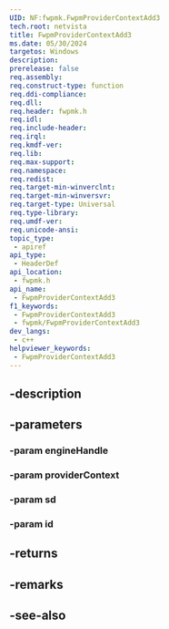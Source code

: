 ```yaml
---
UID: NF:fwpmk.FwpmProviderContextAdd3
tech.root: netvista
title: FwpmProviderContextAdd3
ms.date: 05/30/2024
targetos: Windows
description: 
prerelease: false
req.assembly: 
req.construct-type: function
req.ddi-compliance: 
req.dll: 
req.header: fwpmk.h
req.idl: 
req.include-header: 
req.irql: 
req.kmdf-ver: 
req.lib: 
req.max-support: 
req.namespace: 
req.redist: 
req.target-min-winverclnt: 
req.target-min-winversvr: 
req.target-type: Universal
req.type-library: 
req.umdf-ver: 
req.unicode-ansi: 
topic_type:
 - apiref
api_type:
 - HeaderDef
api_location:
 - fwpmk.h
api_name:
 - FwpmProviderContextAdd3
f1_keywords:
 - FwpmProviderContextAdd3
 - fwpmk/FwpmProviderContextAdd3
dev_langs:
 - c++
helpviewer_keywords:
 - FwpmProviderContextAdd3
---
```


## -description

## -parameters

### -param engineHandle

### -param providerContext

### -param sd

### -param id

## -returns

## -remarks

## -see-also

